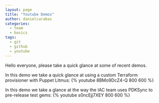 ```yaml
---
layout: page
title: "Youtube Demos"
author: danielcarabas
categories:
  - team
  - basics
tags:
  - git
  - github
  - youtube
---
```


Hello everyone, please take a quick glance at some of recent demos. 

In this demo we take a quick glance at using a custom Terraform provisioner with Puppet Litmus:
{% youtube 8BMo9DcZ4-Q 800 600 %}

In this demo we take a glance at the way the IAC team uses PDKSync to pre-release test gems:
{% youtube s0ncEjj7XEY 800 600 %}
